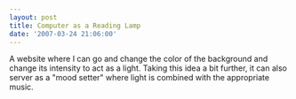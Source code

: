 ```yaml
---
layout: post
title: Computer as a Reading Lamp
date: '2007-03-24 21:06:00'
---
```


A website where I can go and change the color of the background and change its intensity to act as a light. Taking this idea a bit further, it can also server as a "mood setter" where light is combined with the appropriate music.

